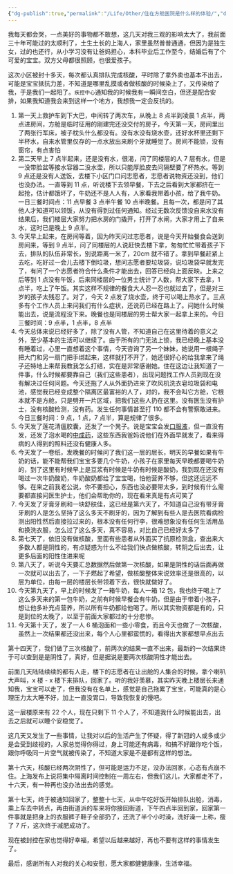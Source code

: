 ```yaml
---
{"dg-publish":true,"permalink":"/Life/Other/住在方舱医院是什么样的体验/","dgPassFrontmatter":true}
---
```



我每天都会哭，一点美好的事物都不敢想，这几天对我三观的影响太大了，我前面三十年可能过的太顺利了，土生土长的上海人，家里虽然普普通通，但因为是独生女，过的也还行，从小学习没有让爸妈担心，本科毕业后工作至今，结婚后有了个可爱的宝宝。双方父母都很照顾，也很爱孩子。

这次小区被封十多天，每次都认真排队完成核酸，平时除了拿外卖也基本不出去，可能是宝宝抵抗力差，不知道是哪里乱摸或者做核酸的时候染上了，又传染给了我，于是我们一起阳了。`疾控中心`通知我的时候我有一瞬间空白，但还是配合安排，如果我知道我会来到这样一个地方，我想我一定会反抗的。

1.  第一天上救护车到下大巴，中间转了两次车，从晚上 8 点半到凌晨 1 点半，两点进房间，方舱是临时征用的刚建完还没交付的房子，今天第一天，房间里出了两张行军床，被子枕头什么都没有。没有水没有烧水壶，还好水杯里还剩下半杯水，自来水管里仅存的一点水放出来刷个牙就睡觉了。房间不能锁，没有窗帘，有点害怕
2.  第二天早上 7 点半起来，还是没有水，很渴，问了同楼层的人 7 层有水，但是一没带脸盆等接水容器二没水壶，所以只能厚脸皮去问隔壁要了杯热水。等到 9 点还是没有人送饭，去楼下小区门口问志愿者，志愿者说物资还没到，他们也没办法。一直等到 11 点，听说楼下去领早餐，下去之后看到大家都挤在一起抢，估计都饿坏了，牛奶还不是人人有，人家看我带着小孩，给了我牛奶。一日三餐时间点：11 点早餐 3 点半午餐 10 点半晚餐。且每一次，都是问了其他人才知道可以领饭，从没有得到过任何通知。经过无数次反馈没自来水没有结果后，我们楼层大家努力把水房的门撬开，打开了水闸，大家才用上了自来水，这时已是晚上 9 点半。
3.  今天早上起来，在房间等着，因为昨天问过志愿者，说是今天开始餐食会送到房间来，等到 9 点半，问了同楼层的人说赶快去楼下拿，匆匆忙忙带着孩子下去，排队的队伍非常长，别说距离一米了，20cm 就不错了。拿到早餐赶紧上去吃，吃好过一会儿去楼下倒垃圾，想问志愿者要垃圾袋，说垃圾袋早就发完了，有问了一个志愿者符合什么条件才能出去，回答已经向上面反映。上来之后等到 1 点没有午饭，后来同楼层的一位男士统计了人数，帮大家下去拿，1 点半，吃上了午饭。其实这样不规律的餐食大人忍一忍也就过去了，但是对三岁的孩子太残忍了。对了，今天 2 点发了烧水壶，终于可以喝上热水了。三点多有个工作人员上来问我们有什么症状，还说药已经在路上了。问她什么时候能出去，说是流程没下来。晚餐也是同楼层的男士帮大家一起拿上来的。今日三餐时间：9 点半，1 点半，8 点半
4.  今天总体来说已经好多了，除了没有人管，不知道自己在这里待着的意义之外，至少基本的生活可以继续了。由于所有的门无法上锁，我已经晚上基本没有睡着过，心里一直想着这个事情，今天咨询了另一个妹妹，她说用一根绳子把大门和另一扇门把手绑起来，这样就打不开了，她还很好心的给我拿来了绳子还特地上来帮我教我怎么打结，实在是非常感谢她。住在这边让我知道了一件事，什么时候都要靠自己（我们这些患者），出现问题找工作人员到现在没有解决过任何问题。今天还拖了人从外面扔进来了吹风机洗衣皂垃圾袋和电池，感觉我已经变成整个隔离区最富裕的人了，对的，我不会叫它方舱，它根本就不是方舱，只是劈开一片区域，把我们这些人扔在这里。没有医生没有护士，没有核酸检测，没有药。发生任何事情甚至打 110 都不会有警察敢进来。今日三餐时间：9 点，1 点，7 点半，算是规律了很多。
5.  今天发了莲花清瘟胶囊，还发了一个凳子。说是宝宝会发[口服液](https://www.zhihu.com/search?q=%E5%8F%A3%E6%9C%8D%E6%B6%B2&search_source=Entity&hybrid_search_source=Entity&hybrid_search_extra=%7B%22sourceType%22%3A%22answer%22%2C%22sourceId%22%3A2419917293%7D)，但一直没有发，还发了泡水喝的[中成药](https://www.zhihu.com/search?q=%E4%B8%AD%E6%88%90%E8%8D%AF&search_source=Entity&hybrid_search_source=Entity&hybrid_search_extra=%7B%22sourceType%22%3A%22answer%22%2C%22sourceId%22%3A2419917293%7D)，这些东西我爸妈说他们在外面早就发了，看来得病的人得到的照料还没有健康人多。
6.  今天发了一卷纸，发晚餐的时候问了我们这一层的层长，明天的早餐如果有牛奶的话，能不能帮我们宝宝多要几个牛奶，小孩子在家里每天早晚都要喝牛奶的，到了这里有时候早上是豆浆有时候是牛奶有时候是酸奶，我到现在还没有喝过一次牛奶酸奶，牛奶酸奶都给了宝宝喝，怕他营养不够，但这还远远不够。在来之前我老公说，你不要担心，东西也没必要带太多，到时候有什么需要都直接问医生护士，他们会帮助你的，现在看来真是有点可笑了
7.  今天发了牙膏牙刷和一块舒肤佳，这已经是第六天了，不知道自己没有带牙膏牙刷的人是怎么坚持了这么多天不刷牙的，因为了解到有些人是去医院看病检测出阳性然后直接拉过来的，根本没有任何行李，很难想象没有任何生活用品和换洗衣服，怎么过了这么多天，真不容易，对比自己已经好太多了
8.  第七天了，依旧没有做核酸，里面有些患者从外面买了抗原检测盒，查出来大多数人都是阴性的，有点疑惑为什么不给我们快点做核酸，转阴之后出去，让更多后面的阳性住进来呢
9.  第八天了，听说今天要汇总数据然后做第一次核酸，如果是阴性的话后面再做一次就可以出去了，一下子燃起了希望，做核酸整体来说效率还是很高的，以层为单位，由每一层的楼层长带领着下去，很快就做好了。
10. 今天第九天了，早上的时候发了一箱牛奶，每人一箱 12 包，我也终于喝上了这么多天来的第一包牛奶，之前有时候早餐会有牛奶，但是由于带着小孩子，想让他多补充点营养，所以所有牛奶都给他喝了。所以其实物资都是有的，只是到位的太晚了，以至于前面大家都过的十分悲惨。
11. 今天第十天了，发了一人 6 桶泡面和一些小零食，而且今天也做了一次核酸，虽然上一次结果都还没出来，每个人心里都蛮慌的，看得出大家都想早点出去

第十四天了，我们做了三次核酸了，前两次的结果一直不出来，最新的一次结果终于可以查到是是阴性了，真好，但是据说是要两次核酸阴性才能出去。

前面几天陆陆续续的都有人走，楼下的志愿者在让出舱的人集合的时候，拿个喇叭大声叫，x 楼 - x 楼下来排队，回家了。听的我好羡慕，其实昨天晚上楼层长来通知我，宝宝可以走了，但我没有在名单上，感觉是自己拖累了宝宝，可能真的是心理压力太大睡不好，加上一直没胃口，导致我恢复的慢吧。

这一层楼原来有 22 个人，现在只剩下 11 个人了，不知道我什么时候能出去，出去之后就可以睡个安稳觉了。

这几天又发生了一些事情，让我对以后的生活产生了怀疑，得了新冠的人或多或少是会受到歧视的，人家总觉得你得过，身上可能还有病毒，和搞不好跟你吃个饭，跟你呼吸同一片空气就被传染了，不知道大家是不是都有这样的想法。

第十六天，核酸已经两次阴性了，但可能是运力不足，没办法回家，心态有点崩不住。上海发布上说将集中隔离时间控制在一周左右，但我们这儿，大家都走不了，十六天，有一种再也没办法出去的感觉。

第十七天，终于被通知回家了，整整十七天，从中午吃好饭开始排队出舱，消毒，乘上车去中转点，再由街道派的车来将你接回街道，下午四点半回到家，回家第一件事就是把身上的衣服裤子鞋子全部扔了，还洗了半个小时澡，洗好澡一上称，瘦了 7 斤，这次终于减肥成功了。

现在被封控在家也觉得好幸福，希望以后越来越好，再也不要有这样的事情发生了。

最后，感谢所有人对我的关心和安慰，愿大家都健健康康，生活幸福。


